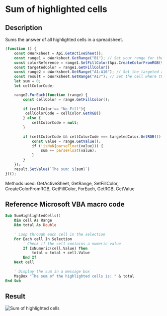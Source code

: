 # Sum of highlighted cells

## Description

Sums the answer of all highlighted cells in a spreadsheet.

<!-- This code snippet is shown in the screenshot. -->

<!-- eslint-skip -->

``` ts
(function () {
    const oWorksheet = Api.GetActiveSheet();
    const range1 = oWorksheet.GetRange("B1"); // Set your range for the color reference
    const colorReference = range1.SetFillColor(Api.CreateColorFromRGB(91, 155, 213)); // Set targeted background color. To use fill color from the existing range, comment this line out
    const targetedColor = range1.GetFillColor()
    const range2 = oWorksheet.GetRange("A1:A16"); // Set the targeted range in the spreadsheet
    const result = oWorksheet.GetRange("A17"); // Set the cell where the result will be displayed
    let sum = 0;
    let cellColorCode;

    range2.ForEach(function (range) {
        const cellColor = range.GetFillColor();
       
        if (cellColor!== "No Fill"){
         cellColorCode = cellColor.GetRGB() 
        } else {
            cellColorCode = null;
        }
        
        if (cellColorCode && cellColorCode === targetedColor.GetRGB()) {
            const value = range.GetValue();
            if (!isNaN(parseFloat(value))) {
                sum += parseFloat(value); 
            }
        }
    });
    result.SetValue(`The sum: ${sum}`)
})();
```

Methods used: GetActiveSheet, GetRange, SetFillColor, CreateColorFromRGB, GetFillColor, ForEach, GetRGB, GetValue

## Reference Microsoft VBA macro code

``` vb
Sub SumHighlightedCells()
    Dim cell As Range
    Dim total As Double
    
    ' Loop through each cell in the selection
    For Each cell In Selection
        ' Check if the cell contains a numeric value
        If IsNumeric(cell.Value) Then
            total = total + cell.Value
        End If
    Next cell
    
    ' Display the sum in a message box
    MsgBox "The sum of the highlighted cells is: " & total
End Sub
```

## Result

![Sum of highlighted cells](/assets/images/plugins/sum-of-highlighted-cells.png)
